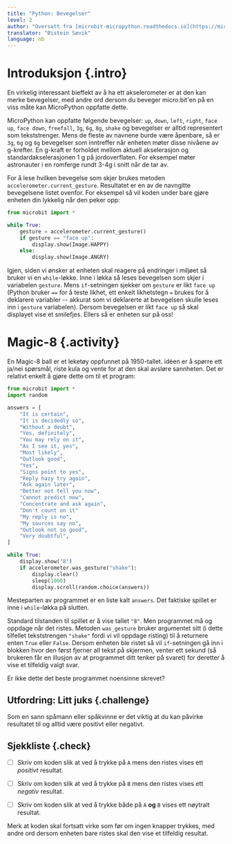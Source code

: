 ```yaml
---
title: "Python: Bevegelser"
level: 2
author: "Oversatt fra [microbit-micropython.readthedocs.io](https://microbit-micropython.readthedocs.io/en/latest/tutorials/gestures.html)"
translator: "Øistein Søvik"
language: nb
---
```



# Introduksjon {.intro}

En virkelig interessant bieffekt av å ha ett akselerometer er at den kan merke
bevegelser, med andre ord dersom du beveger micro:bit'en på en viss måte kan
MicroPython oppfatte dette.

MicroPython kan oppfatte følgende bevegelser: `up`, `down`, `left`, `right`,
`face up`, `face down`, `freefall`, `3g`, `6g`, `8g`, `shake` og bevegelser er
alltid representert som tekststrenger. Mens de fleste av navnene burde være
åpenbare, så er `3g`, `6g` og `8g` bevegelser som inntreffer når enheten møter
disse nivåene av g-krefter. En g-kraft er forholdet mellom aktuell akselerasjon
og standardakselerasjonen 1 g på jordoverflaten. For eksempel møter astronauter
i en romferge rundt 3-4g i snitt når de tar av.

For å lese hvilken bevegelse som skjer brukes metoden
`accelerometer.current_gesture`. Resultatet er en av de navngitte bevegelsene
listet ovenfor. For eksempel så vil koden under bare gjøre enheten din lykkelig
når den peker opp:

```python
from microbit import *

while True:
    gesture = accelerometer.current_gesture()
    if gesture == "face up":
        display.show(Image.HAPPY)
    else:
        display.show(Image.ANGRY)
```

Igjen, siden vi ønsker at enheten skal reagere på endringer i miljøet så bruker
vi en `while`-løkke. Inne i løkka så leses bevegelsen som skjer i variabelen
`gesture`. Mens `if`-setningen sjekker om `gesture` er likt `face up` (Python
bruker `==` for å teste likhet, ett enkelt likhetstegn `=` brukes for å
deklarere variabler -- akkurat som vi deklarerte at bevegelsen skulle leses inn
i `gesture` variabelen). Dersom bevegelsen er likt `face up` så skal displayet
vise et smilefjes. Ellers så er enheten sur på oss!


# Magic-8 {.activity}

En Magic-8 ball er et leketøy oppfunnet på 1950-tallet. idéen er å spørre ett
ja/nei spørsmål, riste kula og vente for at den skal avsløre sannheten. Det er
relativt enkelt å gjøre dette om til et program:

```python
from microbit import *
import random

answers = [
    "It is certain",
    "It is decidedly so",
    "Without a doubt",
    "Yes, definitely",
    "You may rely on it",
    "As I see it, yes",
    "Most likely",
    "Outlook good",
    "Yes",
    "Signs point to yes",
    "Reply hazy try again",
    "Ask again later",
    "Better not tell you now",
    "Cannot predict now",
    "Concentrate and ask again",
    "Don't count on it"
    "My reply is no",
    "My sources say no",
    "Outlook not so good",
    "Very doubtful",
]

while True:
    display.show("8")
    if accelerometer.was_gesture("shake"):
        display.clear()
        sleep(1000)
        display.scroll(random.choice(answers))
```

Mesteparten av programmet er en liste kalt `answers`. Det faktiske spillet er
inne i `while`-løkka på slutten.

Standard tilstanden til spillet er å vise tallet `"8"`. Men programmet må og
oppdage når det ristes. Metoden `was_gesture` bruker argumentet sitt (i dette
tilfellet tekststrengen `"shake"` fordi vi vil oppdage risting) til å returnere
enten `True` eller `False`. Dersom enheten ble ristet så vil `if`-setningen gå
inn i blokken hvor den først fjerner all tekst på skjermen, venter ett sekund
(så brukeren får en illusjon av at programmet ditt tenker på svaret) for
deretter å vise et tilfeldig valgt svar.

Er ikke dette det beste programmet noensinne skrevet?

## Utfordring: Litt juks {.challenge}

Som en sann spåmann eller spåkvinne er det viktig at du kan påvirke resultatet
til og alltid være positivt eller negativt.

## Sjekkliste {.check}

- [ ] Skriv om koden slik at ved å trykke på `A` mens den ristes vises ett
      *positivt* resultat.

- [ ] Skriv om koden slik at ved å trykke på `B` mens den ristes vises ett
      *negativ* resultat.

- [ ] Skriv om koden slik at ved å trykke både på `A` **og** `B` vises ett
      nøytralt resultat.

Merk at koden skal fortsatt virke som før om ingen knapper trykkes, med andre
ord dersom enheten bare ristes skal den vise et tilfeldig resultat.
